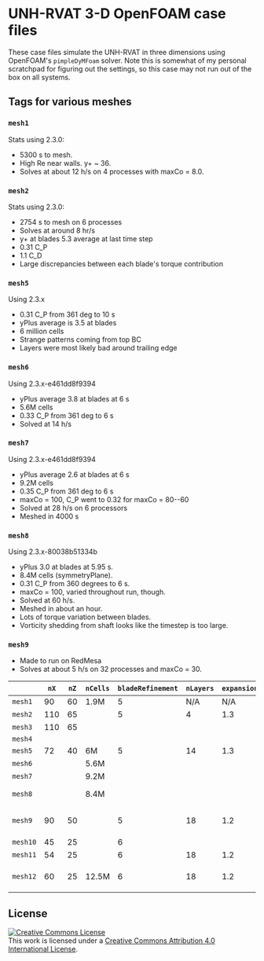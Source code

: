 UNH-RVAT 3-D OpenFOAM case files
================================

These case files simulate the UNH-RVAT in three dimensions using OpenFOAM's
`pimpleDyMFoam` solver. Note this is somewhat of my personal scratchpad for 
figuring out the settings, so this case may not run out of the box on all 
systems.

## Tags for various meshes

### `mesh1`
Stats using 2.3.0:

  * 5300 s to mesh.
  * High Re near walls. y+ ~ 36. 
  * Solves at about 12 h/s on 4 processes with maxCo = 8.0. 

### `mesh2`
Stats using 2.3.0:

  * 2754 s to mesh on 6 processes
  * Solves at around 8 hr/s
  * y+ at blades 5.3 average at last time step
  * 0.31 C_P
  * 1.1 C_D
  * Large discrepancies between each blade's torque contribution

### `mesh5`
Using 2.3.x

  * 0.31 C_P from 361 deg to 10 s
  * yPlus average is 3.5 at blades
  * 6 million cells
  * Strange patterns coming from top BC
  * Layers were most likely bad around trailing edge

### `mesh6`
Using 2.3.x-e461dd8f9394

  * yPlus average 3.8 at blades at 6 s
  * 5.6M cells
  * 0.33 C_P from 361 deg to 6 s
  * Solved at 14 h/s

### `mesh7`
Using 2.3.x-e461dd8f9394

  * yPlus average 2.6 at blades at 6 s
  * 9.2M cells
  * 0.35 C_P from 361 deg to 6 s
  * maxCo = 100, C_P went to 0.32 for maxCo = 80--60
  * Solved at 28 h/s on 6 processors
  * Meshed in 4000 s

### `mesh8`
Using 2.3.x-80038b51334b

  * yPlus 3.0 at blades at 5.95 s.
  * 8.4M cells (symmetryPlane).
  * 0.31 C_P from 360 degrees to 6 s.
  * maxCo = 100, varied throughout run, though. 
  * Solved at 60 h/s.
  * Meshed in about an hour.
  * Lots of torque variation between blades.
  * Vorticity shedding from shaft looks like the timestep is too large.

### `mesh9`

  * Made to run on RedMesa
  * Solves at about 5 h/s on 32 processes and maxCo = 30.

|         | `nX` | `nZ` | `nCells` | `bladeRefinement` | `nLayers` | `expansionRatio` |   Notes   |
|---------|------|------|----------|-------------------|-----------|------------------|-----------|
| `mesh1` | 90   |  60  |   1.9M   |        5          |    N/A    |       N/A        | No struts |
| `mesh2` | 110  |  65  |          |        5          |     4     |       1.3        | No struts |
| `mesh3` | 110  |  65  |          |                   |           |                  |           |
| `mesh4` |      |      |          |                   |           |                  |           |
| `mesh5` | 72   |  40  |    6M    |        5          |    14     |       1.3        |           |
| `mesh6` |      |      |   5.6M   |                   |           |                  |           |
| `mesh7` |      |      |   9.2M   |                   |           |                  |           |
| `mesh8` |      |      |   8.4M   |                   |           |                  | symmetry plane |
| `mesh9` |  90  |  50  |          |        5          |    18     |       1.2        | `turb_zone` level 2 refinement. |
| `mesh10`|  45  |  25  |          |        6          |           |                  |           | 
| `mesh11`|  54  |  25  |          |        6          |    18     |       1.2        |           |
| `mesh12`|  60  |  25  |  12.5M   |        6          |    18     |       1.2        | `yPlusMean = 4.6` at start |

## License

<a rel="license" href="http://creativecommons.org/licenses/by/4.0/">
<img alt="Creative Commons License" style="border-width:0" src="http://i.creativecommons.org/l/by/4.0/88x31.png" />
</a><br />This work is licensed under a <a rel="license" href="http://creativecommons.org/licenses/by/4.0/"/>
Creative Commons Attribution 4.0 International License</a>.
